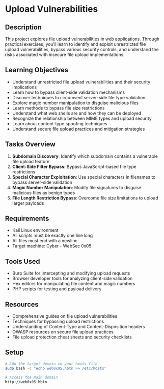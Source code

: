 # Upload Vulnerabilities

## Description
This project explores file upload vulnerabilities in web applications. Through practical exercises, you'll learn to identify and exploit unrestricted file upload vulnerabilities, bypass various security controls, and understand the risks associated with insecure file upload implementations.

## Learning Objectives
- Understand unrestricted file upload vulnerabilities and their security implications
- Learn how to bypass client-side validation mechanisms
- Discover techniques to circumvent server-side file type validation
- Explore magic number manipulation to disguise malicious files
- Learn methods to bypass file size restrictions
- Understand what web shells are and how they can be deployed
- Recognize the relationship between MIME types and upload security
- Learn about content-type spoofing techniques
- Understand secure file upload practices and mitigation strategies

## Tasks Overview
1. **Subdomain Discovery**: Identify which subdomain contains a vulnerable file upload feature
2. **Client-Side Filter Bypass**: Bypass JavaScript-based file type restrictions
3. **Special Character Exploitation**: Use special characters in filenames to bypass server-side validation
4. **Magic Number Manipulation**: Modify file signatures to disguise malicious files as benign types
5. **File Length Restriction Bypass**: Overcome file size limitations to upload larger payloads

## Requirements
- Kali Linux environment
- All scripts must be exactly one line long
- All files must end with a newline
- Target machine: Cyber - WebSec 0x05

## Tools Used
- Burp Suite for intercepting and modifying upload requests
- Browser developer tools for analyzing client-side validation
- Hex editors for manipulating file content and magic numbers
- PHP scripts for testing and payload delivery

## Resources
- Comprehensive guides on file upload vulnerabilities
- Techniques for bypassing upload restrictions
- Understanding of Content-Type and Content-Disposition headers
- OWASP resources on secure file upload practices
- File upload protection cheat sheets and security checklists

## Setup
```bash
# Add the target domain to your hosts file
sudo bash -c "echo web0x05.hbtn >> /etc/hosts"

# Access the main domain
http://web0x05.hbtn
```
